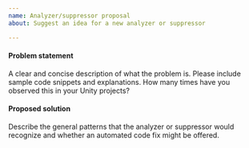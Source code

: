 ```yaml
---
name: Analyzer/suppressor proposal
about: Suggest an idea for a new analyzer or suppressor

---
```


#### Problem statement
A clear and concise description of what the problem is. Please include sample code snippets and explanations. How many times have you observed this in your Unity projects?

#### Proposed solution
Describe the general patterns that the analyzer or suppressor would recognize and whether an automated code fix might be offered. 
